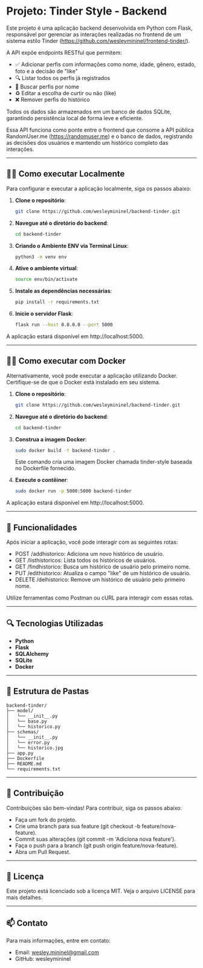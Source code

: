 # Projeto: Tinder Style - Backend

Este projeto é uma aplicação backend desenvolvida em Python com Flask, responsável por gerenciar as interações realizadas no frontend de um sistema estilo Tinder (https://github.com/wesleymininel/frontend-tinder/).

A API expõe endpoints RESTful que permitem:

- ✅ Adicionar perfis com informações como nome, idade, gênero, estado, foto e a decisão de "like"
- 🔍 Listar todos os perfis já registrados
- 🧾 Buscar perfis por nome
- ♻️ Editar a escolha de curtir ou não (like)
- ❌ Remover perfis do histórico

Todos os dados são armazenados em um banco de dados SQLite, garantindo persistência local de forma leve e eficiente.

Essa API funciona como ponte entre o frontend que consome a API pública RandomUser.me (https://randomuser.me) e o banco de dados, registrando as decisões dos usuários e mantendo um histórico completo das interações.

---

## 👩‍💻 Como executar Localmente

Para configurar e executar a aplicação localmente, siga os passos abaixo:

1. **Clone o repositório**:
   ```sh
   git clone https://github.com/wesleymininel/backend-tinder.git
   ```

2. **Navegue até o diretório do backend**:
   ```sh
   cd backend-tinder
   ```

3. **Criando o Ambiente ENV via Terminal Linux**:
   ```sh
   python3 -m venv env
   ```

4. **Ative o ambiente virtual**:
   ```sh
   source env/bin/activate
   ```

5. **Instale as dependências necessárias**:
   ```sh
   pip install -r requirements.txt
   ```

6. **Inicie o servidor Flask**:
   ```sh
   flask run --host 0.0.0.0 --port 5000
   ```

A aplicação estará disponível em http://localhost:5000.

---

## 👩‍💻 Como executar com Docker

Alternativamente, você pode executar a aplicação utilizando Docker. Certifique-se de que o Docker está instalado em seu sistema.

1. **Clone o repositório**:
   ```sh
   git clone https://github.com/wesleymininel/backend-tinder.git
   ```
   
2. **Navegue até o diretório do backend**:
   ```sh
   cd backend-tinder
   ```

3. **Construa a imagem Docker**:
   ```sh
   sudo docker build -t backend-tinder .
   ```
   Este comando cria uma imagem Docker chamada tinder-style baseada no Dockerfile fornecido.

4. **Execute o contêiner**:
   ```sh
   sudo docker run -p 5000:5000 backend-tinder
   ```
A aplicação estará disponível em http://localhost:5000.

---

## 🚀 Funcionalidades

Após iniciar a aplicação, você pode interagir com as seguintes rotas:​

- POST /addhistorico: Adiciona um novo histórico de usuário.​
- GET /listhistoricos: Lista todos os históricos de usuários.​
- GET /findhistorico: Busca um histórico de usuário pelo primeiro nome.​
- PUT /edithistorico: Atualiza o campo "like" de um histórico de usuário.​
- DELETE /delhistorico: Remove um histórico de usuário pelo primeiro nome.​

Utilize ferramentas como Postman ou cURL para interagir com essas rotas.​

---

## 🔍 Tecnologias Utilizadas

- **Python​**
- **Flask​**
- **SQLAlchemy​**
- **SQLite​**
- **Docker​**

---

## 📱 Estrutura de Pastas

```
backend-tinder/
├── model/
│   └── __init__.py
│   └── base.py
│   └── historico.py
├── schemas/
│   └── __init__.py
│   └── error.py
│   └── historico.jpg
├── app.py
├── Dockerfile
├── README.md
└── requirements.txt
```

---

## 🤝 Contribuição

Contribuições são bem-vindas! Para contribuir, siga os passos abaixo:​

 - Faça um fork do projeto.​
 - Crie uma branch para sua feature (git checkout -b feature/nova-feature).​
 - Commit suas alterações (git commit -m 'Adiciona nova feature').​
 - Faça o push para a branch (git push origin feature/nova-feature).​
 - Abra um Pull Request.​

---

## 📄 Licença

Este projeto está licenciado sob a licença MIT. Veja o arquivo LICENSE para mais detalhes.​

---

## 📫 Contato

Para mais informações, entre em contato:

 - Email: wesley.mininel@gmail.com
 - GitHub: wesleymininel





